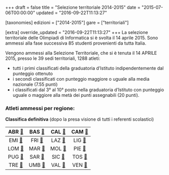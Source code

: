 +++
draft = false
title = "Selezione territoriale 2014-2015"
date = "2015-07-06T00:00:00"
updated = "2016-09-22T11:13:27"

[taxonomies]
edizioni = ["2014-2015"]
gare = ["territoriali"]

[extra]
override_updated = "2016-09-22T11:13:27"
+++
La selezione territoriale delle Olimpiadi di Informatica si è svolta il 14 aprile 2015. Sono ammessi alla fase successiva 85 studenti provenienti da tutta Italia.

<!-- more -->

Vengono ammessi alla Selezione Territoriale, che si è tenuta il 14 APRILE 2015, presso le 39 sedi territoriali, 1288 atleti:

- tutti i primi classificati della graduatoria d’Istituto indipendentemente dal punteggio ottenuto
- i secondi classificati con punteggio maggiore o uguale alla media nazionale (7.55 punti)
- i classificati dal 3° al 10° posto nella graduatoria d’Istituto con punteggio uguale o maggiore alla metà dei punti assegnabili (20 punti).

### Atleti ammessi per regione:

**Classifica definitiva** (dopo la presa visione di tutti i referenti scolastici)

| ABR [🔗](/oldsite/82/abr2015.pdf)  | BAS [🔗](/oldsite/82/bas2015.pdf)  | CAL [🔗](/oldsite/82/cal2015.pdf)  | CAM [🔗](/oldsite/82/cam_2015.pdf) |
| :--------------------------------: | :------------------------------: | :------------------------------: | :------------------------------: |
| EMI [🔗](/oldsite/82/emi_2015.pdf) | FRI [🔗](/oldsite/82/fvg_2015.pdf) | LAZ [🔗](/oldsite/82/laz2015.pdf)  | LIG [🔗](/oldsite/82/lig2015.pdf)  |
| LOM [🔗](/oldsite/82/lom_2015.pdf) | MAR [🔗](/oldsite/82/mar2015.pdf)  | MOL [🔗](/oldsite/82/mol2015.pdf)  | PIE [🔗](/oldsite/82/pie_2015.pdf) |
| PUG [🔗](/oldsite/82/pug2015.pdf)  | SAR [🔗](/oldsite/82/sar2015.pdf)  | SIC [🔗](/oldsite/82/sic_2015.pdf) | TOS [🔗](/oldsite/82/tos_2015.pdf) |
| TRE [🔗](/oldsite/82/tre2015.pdf)  | UMB [🔗](/oldsite/82/umb2015.pdf)  | VAL [🔗](/oldsite/82/val2015.pdf)  | VEN [🔗](/oldsite/82/ven_2015.pdf) |
